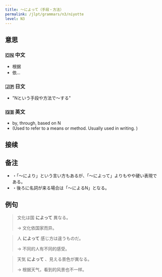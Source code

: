 ```yaml
---
title: 〜によって（手段・方法）
permalink: /jlpt/grammars/n3/niyotte
level: N3
---
```


## 意思

### 🇨🇳 中文

- 根据
- 依...

### 🇯🇵 日文

- "Nという手段や方法で〜する"

### 🇬🇧 英文

- by, through, based on N
- (Used to refer to a means or method. Usually used in writing. )

## 接续


## 备注

- ・「〜により」という言い方もあるが、「〜によって」よりもやや硬い表現である。
- ・後ろに名詞が来る場合は「〜によるN」となる。

## 例句

> 文化は国 **によって** 異なる。
>
> → 文化依国家而异。

> 人 **によって** 感じ方は違うものだ。
>
> → 不同的人有不同的感受。

> 天気 **によって** 、見える景色が異なる。
>
> → 根据天气，看到的风景也不一样。

